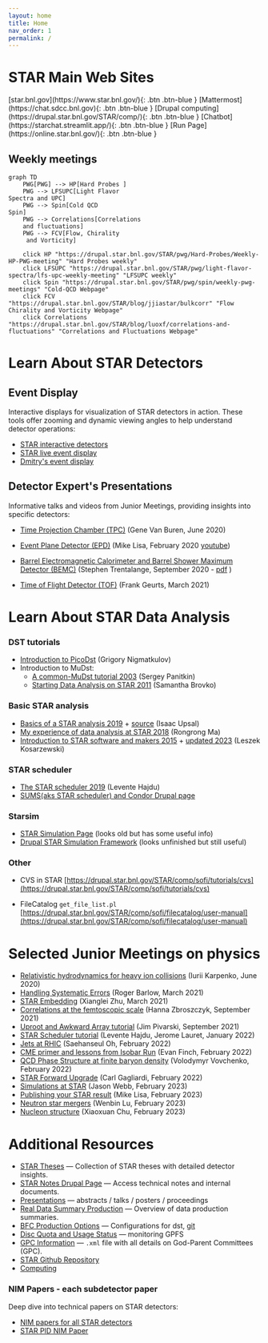 ```yaml
---
layout: home
title: Home
nav_order: 1
permalink: /
---
```


# STAR Main Web Sites

<span class="fs-8">
[star.bnl.gov](https://www.star.bnl.gov/){: .btn .btn-blue }
</span>
<span class="fs-8">
[Mattermost](https://chat.sdcc.bnl.gov){: .btn .btn-blue }
</span>
<span class="fs-8">
[Drupal computing](https://drupal.star.bnl.gov/STAR/comp/){: .btn .btn-blue }
</span>
<span class="fs-8">
[Chatbot](https://starchat.streamlit.app/){: .btn .btn-blue }
</span>
<span class="fs-8">
[Run Page](https://online.star.bnl.gov/){: .btn .btn-blue }
</span>

<!-- 
## [Mattermost](https://chat.sdcc.bnl.gov/login)

## [Run Page](https://online.star.bnl.gov/)

## [Drupal](https://drupal.star.bnl.gov/STAR/comp/)

## [Chatbot](https://starchat.streamlit.app/) -->

## Weekly meetings

```mermaid
graph TD
    PWG[PWG] --> HP[Hard Probes ]
    PWG --> LFSUPC[Light Flavor
Spectra and UPC]
    PWG --> Spin[Cold QCD
Spin]
    PWG --> Correlations[Correlations 
    and fluctuations]
    PWG --> FCV[Flow, Chirality
     and Vorticity]

    click HP "https://drupal.star.bnl.gov/STAR/pwg/Hard-Probes/Weekly-HP-PWG-meeting" "Hard Probes weekly"
    click LFSUPC "https://drupal.star.bnl.gov/STAR/pwg/light-flavor-spectra/lfs-upc-weekly-meeting" "LFSUPC weekly"
    click Spin "https://drupal.star.bnl.gov/STAR/pwg/spin/weekly-pwg-meetings" "Cold-QCD Webpage"
    click FCV "https://drupal.star.bnl.gov/STAR/blog/jjiastar/bulkcorr" "Flow Chirality and Vorticity Webpage"
    click Correlations "https://drupal.star.bnl.gov/STAR/blog/luoxf/correlations-and-fluctuations" "Correlations and Fluctuations Webpage"

```

# Learn About STAR Detectors

## Event Display

Interactive displays for visualization of STAR detectors in action. These tools offer zooming and dynamic viewing angles to help understand detector operations:

- [STAR interactive detectors](https://nsww.org/projects/bnl/star/sub-systems.php)
- [STAR live event display](https://online.star.bnl.gov/aggregator/livedisplay/)
- [Dmitry's event display](https://www.star.bnl.gov/~dmitry/edisplay/)

## Detector Expert's Presentations

Informative talks and videos from Junior Meetings, providing insights into specific detectors:

- [Time Projection Chamber (TPC)](https://drupal.star.bnl.gov/STAR/event/2020/06/11/star-juniors-detector-meeting-tpc) (Gene Van Buren, June 2020)

- [Event Plane Detector (EPD)](https://drupal.star.bnl.gov/STAR/event/2020/02/20/star-juniors-detector-meeting-epd) (Mike Lisa, February 2020 [youtube](https://youtu.be/OfJTq5cFe4U))

- [Barrel Electromagnetic Calorimeter and Barrel Shower Maximum Detector (BEMC)](https://drupal.star.bnl.gov/STAR/meetings/star-collaboration-meeting-september-2020/juniors-day/star-barrel-calorimeter-and-shower-ma) (Stephen Trentalange, September 2020 - [pdf](https://drupal.star.bnl.gov/STAR/system/files/TOFatJuniorsDay2021.pdf) )

- [Time of Flight Detector (TOF)](https://drupal.star.bnl.gov/STAR/meetings/star-collaboration-meeting-march-2021/juniors-day/stars-time-flight-detector) (Frank Geurts, March 2021)

# Learn About STAR Data Analysis

### DST tutorials

- [Introduction to PicoDst](https://drupal.star.bnl.gov/STAR/system/files/Nigmatkulov_intro2pico_Krakow2019.pdf) (Grigory Nigmatkulov)
- Introduction to MuDst:
  - [A common-MuDst tutorial 2003](https://www.star.bnl.gov/public/comp/meet/RM200311/MuDstTutorial.pdf) (Sergey Panitkin)
  - [Starting Data Analysis on STAR 2011](http://nuclear.ucdavis.edu/~brovko/GettingStarted.pdf) (Samantha Brovko)

### Basic STAR analysis

- [Basics of a STAR analysis 2019](https://drupal.star.bnl.gov/STAR/system/files/Upsal_JuniorsDay.pdf) + [source](https://drupal.star.bnl.gov/STAR/meetings/star-collaboration-meeting/afternoon-session/star-software-101) (Isaac Upsal)
- [My experience of data analysis at STAR 2018](https://drupal.star.bnl.gov/STAR/system/files/RMa_ColMetg_Junior.pdf) (Rongrong Ma)
- [Introduction to STAR software and makers 2015](https://nsww.org/projects/bnl/star/docs/STAR_soft_BNL_LK_2015_6_1.pdf) + [updated 2023](https://indico.fjfi.cvut.cz/event/218/contributions/3889/attachments/1253/1936/STAR_soft_LK_2023_2_17.pdf) (Leszek Kosarzewski)

### STAR scheduler  

- [The STAR scheduler 2019](https://drupal.star.bnl.gov/STAR/system/files/The_STAR_Scheduler_V8.pdf) (Levente Hajdu)
- [SUMS(aks STAR scheduler) and Condor Drupal page](https://drupal.star.bnl.gov/STAR/comp/sofi/batch#Condor)

### Starsim

- [STAR Simulation Page](https://www.star.bnl.gov/public/comp/simu/newsite/) (looks old but has some useful info)
- [Drupal STAR Simulation Framework](https://drupal.star.bnl.gov/STAR/comp/simu/star-simulation-framework) (looks unfinished but still useful)

### Other

- CVS in STAR
 [https://drupal.star.bnl.gov/STAR/comp/sofi/tutorials/cvs](https://drupal.star.bnl.gov/STAR/comp/sofi/tutorials/cvs)

- FileCatalog `get_file_list.pl` [https://drupal.star.bnl.gov/STAR/comp/sofi/filecatalog/user-manual](https://drupal.star.bnl.gov/STAR/comp/sofi/filecatalog/user-manual)

# Selected Junior Meetings on physics

- [Relativistic hydrodynamics for heavy ion collisions](https://drupal.star.bnl.gov/STAR/event/2020/06/17/star-juniors-meeting-hydrodynamical-evolution) (Iurii Karpenko, June 2020)
- [Handling Systematic Errors](https://drupal.star.bnl.gov/STAR/meetings/star-collaboration-meeting-march-2021/juniors-day/handling-systematic-errors) (Roger Barlow, March 2021)
- [STAR Embedding](https://drupal.star.bnl.gov/STAR/meetings/star-collaboration-meeting-march-2021/juniors-day/star-embedding-tutorial) (Xianglei Zhu, March 2021)
- [Correlations at the femtoscopic scale](https://drupal.star.bnl.gov/STAR/meetings/star-collaboration-meeting-september-2021/juniors-day/correlations-femtoscopic-scale) (Hanna Zbroszczyk, September 2021)
- [Uproot and Awkward Array tutorial](https://drupal.star.bnl.gov/STAR/meetings/star-collaboration-meeting-september-2021/juniors-day/uproot-and-awkward-array-tutorial-par) (Jim Pivarski, September 2021)
- [STAR Scheduler tutorial](https://drupal.star.bnl.gov/STAR/event/2022/01/14/Scheduler-tutorial/Scheduler-Tutorial) (Levente Hajdu, Jerome Lauret, January 2022)
- [Jets at RHIC](https://drupal.star.bnl.gov/STAR/meetings/STAR-Collaboration-Meeting-February-2022/Junior-Day/TBD-1) (Saehanseul Oh, February 2022)
- [CME primer and lessons from Isobar Run](https://drupal.star.bnl.gov/STAR/meetings/STAR-Collaboration-Meeting-February-2022/Junior-Day/CME-primer-and-what-we-learned-isobar-r) (Evan Finch, February 2022)
- [QCD Phase Structure at finite baryon density](https://drupal.star.bnl.gov/STAR/meetings/STAR-Collaboration-Meeting-February-2022/Junior-Day/QCD-phase-structure-finite-baryon-densi) (Volodymyr Vovchenko, February 2022)
- [STAR Forward Upgrade](https://drupal.star.bnl.gov/STAR/meetings/STAR-Collaboration-Meeting-February-2022/Junior-Day/TBD-2) (Carl Gagliardi, February 2022)
- [Simulations at STAR](https://drupal.star.bnl.gov/STAR/meetings/STAR-Collaboration-Meeting-Spring-2023/Juniors-Day/Getting-started-simulations-STAR) (Jason Webb, February 2023)
- [Publishing your STAR result](https://drupal.star.bnl.gov/STAR/meetings/STAR-Collaboration-Meeting-Spring-2023/Juniors-Day/TBD-How-write-paper) (Mike Lisa, February 2023)
- [Neutron star mergers](https://drupal.star.bnl.gov/STAR/meetings/STAR-Collaboration-Meeting-Spring-2023/Juniors-Day/TBD-Neutron-star-mergers) (Wenbin Lu, February 2023)
- [Nucleon structure](https://drupal.star.bnl.gov/STAR/meetings/STAR-Collaboration-Meeting-Spring-2023/Juniors-Day/Studies-nucleon-structure-STAR) (Xiaoxuan Chu, February 2023)

# Additional Resources

- [STAR Theses](https://drupal.star.bnl.gov/STAR/theses) — Collection of STAR theses with detailed detector insights.
- [STAR Notes Drupal Page](https://drupal.star.bnl.gov/STAR/starnotes) — Access technical notes and internal documents.
- [Presentations](https://drupal.star.bnl.gov/STAR/presentations/) — abstracts / talks / posters / proceedings
- [Real Data Summary Production](https://www.star.bnl.gov/public/comp/prod/ProdList.html) — Overview of data production summaries.
- [BFC Production Options](https://www.star.bnl.gov/devcgi/dbProdOptionRetrv.pl) — Configurations for dst, [git](https://github.com/star-bnl/star-sw/blob/main/StRoot/StBFChain/StBFChain.cxx)
- [Disc Quota and Usage Status](https://monitoring.sdcc.bnl.gov/Facility/GCE/GPFS/) — monitoring GPFS
- [GPC Information](https://www.star.bnl.gov/protected/common/GPCs/gpc-committees.xml) — `.xml` file with all details on God-Parent Committees  (GPC).
- [STAR Github Repository](https://github.com/star-bnl)
- [Computing](https://drupal.star.bnl.gov/STAR/comp/)

### NIM Papers - each subdetector paper

Deep dive into technical papers on STAR detectors:

- [NIM papers for all STAR detectors](https://www.star.bnl.gov/public/tpc/NimPapers/index.htm)
- [STAR PID NIM Paper](https://arxiv.org/abs/nucl-ex/0505026v2)

<!-- [https://drupal.star.bnl.gov/STAR/system/files/userfiles/6359/STAR_Juniors_Intro-3.pdf](https://drupal.star.bnl.gov/STAR/system/files/userfiles/6359/STAR_Juniors_Intro-3.pdf) -->

<!-- The webpage was inspired by [UCR RHIC's GitHub Page](https://github.com/ucr-rhic/ucr-rhic.github.io/) -->
